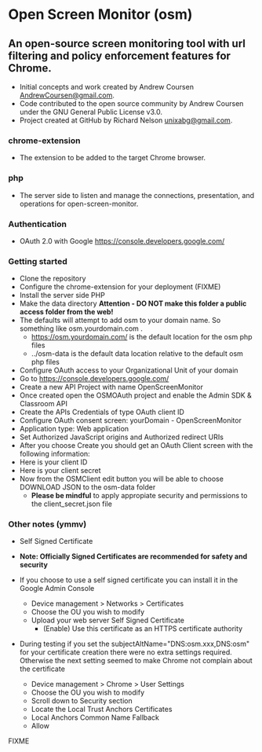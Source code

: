 # Open Screen Monitor (osm)
## An open-source screen monitoring tool with url filtering and policy enforcement features for Chrome.
- Initial concepts and work created by Andrew Coursen AndrewCoursen@gmail.com.
- Code contributed to the open source community by Andrew Coursen under the GNU General Public License v3.0.
- Project created at GitHub by Richard Nelson unixabg@gmail.com.

### chrome-extension
- The extension to be added to the target Chrome browser.

### php
- The server side to listen and manage the connections, presentation, and operations for open-screen-monitor.

### Authentication
- OAuth 2.0 with Google https://console.developers.google.com/

### Getting started
- Clone the repository
- Configure the chrome-extension for your deployment (FIXME)
- Install the server side PHP
- Make the data directory **Attention - DO NOT make this folder a public access folder from the web!**
 - The defaults will attempt to add osm to your domain name. So something like osm.yourdomain.com .
   - https://osm.yourdomain.com/ is the default location for the osm php files
   - ../osm-data is the default data location relative to the default osm php files
- Configure OAuth access to your Organizational Unit of your domain
 - Go to  https://console.developers.google.com/
 - Create a new API Project with name OpenScreenMonitor
 - Once created open the OSMOAuth project and enable the Admin SDK & Classroom API
 - Create the APIs Credentials of type OAuth client ID
  - Configure OAuth consent screen: yourDomain - OpenScreenMonitor
  - Application type: Web application
  - Set Authorized JavaScript origins and Authorized redirect URIs
  - After you choose Create you should get an OAuth Client screen with the following information:
   - Here is your client ID
   - Here is your client secret
  - Now from the OSMClient edit button you will be able to choose DOWNLOAD JSON to the osm-data folder
    - **Please be mindful** to apply appropiate security and permissions to the client_secret.json file

### Other notes (ymmv)
- Self Signed Certificate
 - **Note: Officially Signed Certificates are recommended for safety and security**
 - If you choose to use a self signed certificate you can install it in the Google Admin Console
   - Device management > Networks > Certificates
   - Choose the OU you wish to modify
   - Upload your web server Self Signed Certificate
     - (Enable) Use this certificate as an HTTPS certificate authority

 - During testing if you set the subjectAltName="DNS:osm.xxx,DNS:osm" for your
 certificate creation there were no extra settings required. Otherwise the next
 setting seemed to make Chrome not complain about the certificate
   - Device management > Chrome > User Settings
    - Choose the OU you wish to modify
    - Scroll down to Security section
    - Locate the Local Trust Anchors Certificates
    - Local Anchors Common Name Fallback
     - Allow

FIXME
